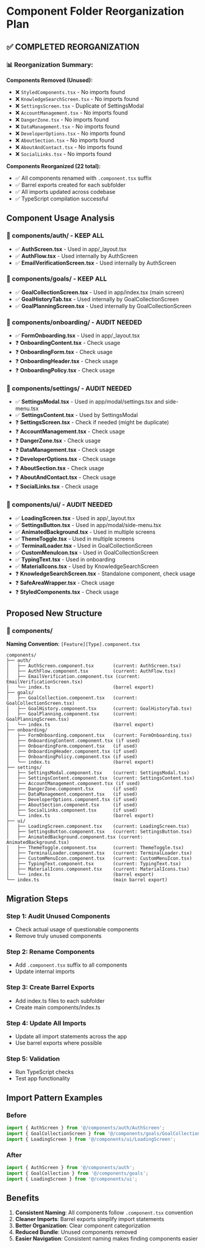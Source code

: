 # Component Folder Reorganization Plan

## ✅ COMPLETED REORGANIZATION

### 📊 **Reorganization Summary:**

**Components Removed (Unused):**
- ❌ `StyledComponents.tsx` - No imports found
- ❌ `KnowledgeSearchScreen.tsx` - No imports found  
- ❌ `SettingsScreen.tsx` - Duplicate of SettingsModal
- ❌ `AccountManagement.tsx` - No imports found
- ❌ `DangerZone.tsx` - No imports found
- ❌ `DataManagement.tsx` - No imports found
- ❌ `DeveloperOptions.tsx` - No imports found
- ❌ `AboutSection.tsx` - No imports found
- ❌ `AboutAndContact.tsx` - No imports found
- ❌ `SocialLinks.tsx` - No imports found

**Components Reorganized (22 total):**
- ✅ All components renamed with `.component.tsx` suffix
- ✅ Barrel exports created for each subfolder
- ✅ All imports updated across codebase
- ✅ TypeScript compilation successful

## Component Usage Analysis

### 📁 components/auth/ - KEEP ALL
- ✅ **AuthScreen.tsx** - Used in app/_layout.tsx
- ✅ **AuthFlow.tsx** - Used internally by AuthScreen
- ✅ **EmailVerificationScreen.tsx** - Used internally by AuthScreen

### 📁 components/goals/ - KEEP ALL
- ✅ **GoalCollectionScreen.tsx** - Used in app/index.tsx (main screen)
- ✅ **GoalHistoryTab.tsx** - Used internally by GoalCollectionScreen
- ✅ **GoalPlanningScreen.tsx** - Used internally by GoalCollectionScreen

### 📁 components/onboarding/ - AUDIT NEEDED
- ✅ **FormOnboarding.tsx** - Used in app/_layout.tsx
- ❓ **OnboardingContent.tsx** - Check usage
- ❓ **OnboardingForm.tsx** - Check usage
- ❓ **OnboardingHeader.tsx** - Check usage
- ❓ **OnboardingPolicy.tsx** - Check usage

### 📁 components/settings/ - AUDIT NEEDED
- ✅ **SettingsModal.tsx** - Used in app/modal/settings.tsx and side-menu.tsx
- ✅ **SettingsContent.tsx** - Used by SettingsModal
- ❓ **SettingsScreen.tsx** - Check if needed (might be duplicate)
- ❓ **AccountManagement.tsx** - Check usage
- ❓ **DangerZone.tsx** - Check usage
- ❓ **DataManagement.tsx** - Check usage
- ❓ **DeveloperOptions.tsx** - Check usage
- ❓ **AboutSection.tsx** - Check usage
- ❓ **AboutAndContact.tsx** - Check usage
- ❓ **SocialLinks.tsx** - Check usage

### 📁 components/ui/ - AUDIT NEEDED
- ✅ **LoadingScreen.tsx** - Used in app/_layout.tsx
- ✅ **SettingsButton.tsx** - Used in app/modal/side-menu.tsx
- ✅ **AnimatedBackground.tsx** - Used in multiple screens
- ✅ **ThemeToggle.tsx** - Used in multiple screens
- ✅ **TerminalLoader.tsx** - Used in GoalCollectionScreen
- ✅ **CustomMenuIcon.tsx** - Used in GoalCollectionScreen
- ✅ **TypingText.tsx** - Used in onboarding
- ✅ **MaterialIcons.tsx** - Used by KnowledgeSearchScreen
- ❓ **KnowledgeSearchScreen.tsx** - Standalone component, check usage
- ❓ **SafeAreaWrapper.tsx** - Check usage
- ❓ **StyledComponents.tsx** - Check usage

## Proposed New Structure

### 📁 components/
**Naming Convention**: `[Feature][Type].component.tsx`

```
components/
├── auth/
│   ├── AuthScreen.component.tsx       (current: AuthScreen.tsx)
│   ├── AuthFlow.component.tsx         (current: AuthFlow.tsx)
│   ├── EmailVerification.component.tsx (current: EmailVerificationScreen.tsx)
│   └── index.ts                       (barrel export)
├── goals/
│   ├── GoalCollection.component.tsx   (current: GoalCollectionScreen.tsx)
│   ├── GoalHistory.component.tsx      (current: GoalHistoryTab.tsx)
│   ├── GoalPlanning.component.tsx     (current: GoalPlanningScreen.tsx)
│   └── index.ts                       (barrel export)
├── onboarding/
│   ├── FormOnboarding.component.tsx   (current: FormOnboarding.tsx)
│   ├── OnboardingContent.component.tsx (if used)
│   ├── OnboardingForm.component.tsx   (if used)
│   ├── OnboardingHeader.component.tsx (if used)
│   ├── OnboardingPolicy.component.tsx (if used)
│   └── index.ts                       (barrel export)
├── settings/
│   ├── SettingsModal.component.tsx    (current: SettingsModal.tsx)
│   ├── SettingsContent.component.tsx  (current: SettingsContent.tsx)
│   ├── AccountManagement.component.tsx (if used)
│   ├── DangerZone.component.tsx       (if used)
│   ├── DataManagement.component.tsx   (if used)
│   ├── DeveloperOptions.component.tsx (if used)
│   ├── AboutSection.component.tsx     (if used)
│   ├── SocialLinks.component.tsx      (if used)
│   └── index.ts                       (barrel export)
├── ui/
│   ├── LoadingScreen.component.tsx    (current: LoadingScreen.tsx)
│   ├── SettingsButton.component.tsx   (current: SettingsButton.tsx)
│   ├── AnimatedBackground.component.tsx (current: AnimatedBackground.tsx)
│   ├── ThemeToggle.component.tsx      (current: ThemeToggle.tsx)
│   ├── TerminalLoader.component.tsx   (current: TerminalLoader.tsx)
│   ├── CustomMenuIcon.component.tsx   (current: CustomMenuIcon.tsx)
│   ├── TypingText.component.tsx       (current: TypingText.tsx)
│   ├── MaterialIcons.component.tsx    (current: MaterialIcons.tsx)
│   └── index.ts                       (barrel export)
└── index.ts                           (main barrel export)
```

## Migration Steps

### Step 1: Audit Unused Components
- Check actual usage of questionable components
- Remove truly unused components

### Step 2: Rename Components
- Add `.component.tsx` suffix to all components
- Update internal imports

### Step 3: Create Barrel Exports
- Add index.ts files to each subfolder
- Create main components/index.ts

### Step 4: Update All Imports
- Update all import statements across the app
- Use barrel exports where possible

### Step 5: Validation
- Run TypeScript checks
- Test app functionality

## Import Pattern Examples

### Before
```typescript
import { AuthScreen } from '@/components/auth/AuthScreen';
import { GoalCollectionScreen } from '@/components/goals/GoalCollectionScreen';
import { LoadingScreen } from '@/components/ui/LoadingScreen';
```

### After
```typescript
import { AuthScreen } from '@/components/auth';
import { GoalCollection } from '@/components/goals';
import { LoadingScreen } from '@/components/ui';
```

## Benefits
1. **Consistent Naming**: All components follow `.component.tsx` convention
2. **Cleaner Imports**: Barrel exports simplify import statements
3. **Better Organization**: Clear component categorization
4. **Reduced Bundle**: Unused components removed
5. **Easier Navigation**: Consistent naming makes finding components easier